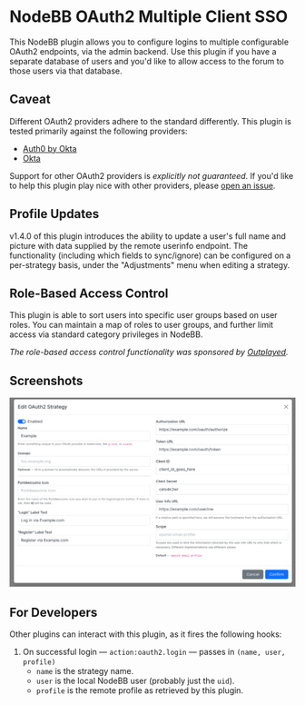 # NodeBB OAuth2 Multiple Client SSO

This NodeBB plugin allows you to configure logins to multiple configurable OAuth2 endpoints, via the admin backend.
Use this plugin if you have a separate database of users and you'd like to allow access to the forum to those users via that database.

## Caveat

Different OAuth2 providers adhere to the standard differently.
This plugin is tested primarily against the following providers:

* [Auth0 by Okta](//auth0.com)
* [Okta](//www.okta.com/)

Support for other OAuth2 providers is _explicitly not guaranteed_.
If you'd like to help this plugin play nice with other providers, please
[open an issue](https://github.com/NodeBB/nodebb-plugin-sso-oauth2-multiple/issues).

## Profile Updates

v1.4.0 of this plugin introduces the ability to update a user's full name and picture with data supplied by the remote userinfo endpoint.
The functionality (including which fields to sync/ignore) can be configured on a per-strategy basis, under the "Adjustments" menu when editing a strategy.

## Role-Based Access Control

This plugin is able to sort users into specific user groups based on user roles.
You can maintain a map of roles to user groups, and further limit access via standard category privileges in NodeBB.

_The role-based access control functionality was sponsored by [Outplayed](https://outplayed.com)._

## Screenshots

![OAuth2 Strategy Editing](./screenshots/configure.png)

## For Developers

Other plugins can interact with this plugin, as it fires the following hooks:

1. On successful login — `action:oauth2.login` — passes in `(name, user, profile)`
	* `name` is the strategy name.
	* `user` is the local NodeBB user (probably just the `uid`).
	* `profile` is the remote profile as retrieved by this plugin.